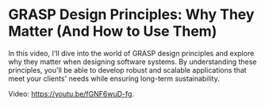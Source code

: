 # GRASP Design Principles: Why They Matter (And How to Use Them)

In this video, I'll dive into the world of GRASP design principles and explore why they matter when designing software systems. By understanding these principles, you'll be able to develop robust and scalable applications that meet your clients' needs while ensuring long-term sustainability.

Video: https://youtu.be/fGNF6wuD-fg.
